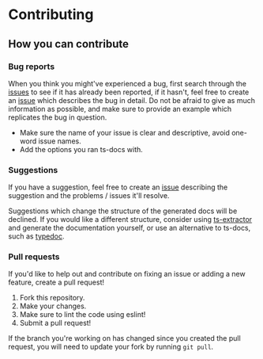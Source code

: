 # Contributing

## How you can contribute

### Bug reports

When you think you might've experienced a bug, first search through the [issues](https://github.com/ts-docs/ts-docs/issues) to see if it has already been reported, if it hasn't, feel free to create an [issue](https://github.com/ts-docs/ts-docs/issues) which describes the bug in detail. Do not be afraid to give as much information as possible, and make sure to provide an example which replicates the bug in question.

- Make sure the name of your issue is clear and descriptive, avoid one-word issue names.
- Add the options you ran ts-docs with.


### Suggestions

If you have a suggestion, feel free to create an [issue](https://github.com/ts-docs/ts-docs/issues) describing the suggestion and the problems / issues it'll 
resolve. 

Suggestions which change the structure of the generated docs will be declined. If you would like a different structure, consider using [ts-extractor](https://github.com/ts-docs/ts-extractor) and generate the documentation yourself, or use an alternative to ts-docs, such as [typedoc](https://typedoc.org/).

### Pull requests

If you'd like to help out and contribute on fixing an issue or adding a new feature, create a pull request!

1. Fork this repository.
2. Make your changes.
3. Make sure to lint the code using eslint!
4. Submit a pull request!

If the branch you're working on has changed since you created the pull request, you will need to update your fork by running `git pull`.




